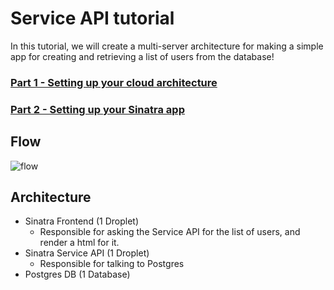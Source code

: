 # Service API tutorial

In this tutorial, we will create a multi-server architecture for making a simple app for creating and retrieving a list of users from the database!

### [Part 1 - Setting up your cloud architecture](cloud.md)

### [Part 2 - Setting up your Sinatra app](sinatra.md)

## Flow

![flow](https://static.swimlanes.io/e86bed77d0258067e318c30e9f2c52fa.png)

## Architecture

- Sinatra Frontend (1 Droplet)
  - Responsible for asking the Service API for the list of users, and render a html for it.
- Sinatra Service API (1 Droplet)
  - Responsible for talking to Postgres
- Postgres DB (1 Database)
